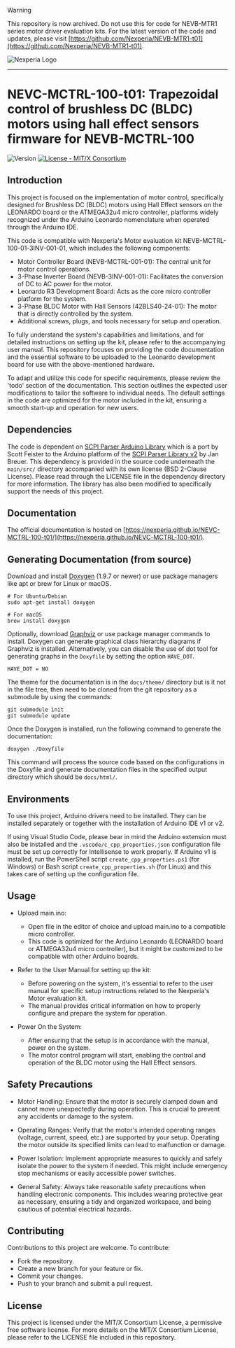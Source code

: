 > [!WARNING]
> This repository is now archived. Do not use this for code for NEVB-MTR1 series motor
> driver evaluation kits. For the latest version of the code and updates, please
> visit [https://github.com/Nexperia/NEVB-MTR1-t01](https://github.com/Nexperia/NEVB-MTR1-t01).

<picture align="center">
  <source media="(prefers-color-scheme: dark)" srcset="https://raw.githubusercontent.com/Nexperia/NEVC-MCTRL-100-t01/main/docs/img/nexperia_logo_white.svg">
  <img alt="Nexperia Logo" src="https://www.nexperia.com/.resources/nexperia-theme/images/logo.png">
</picture>

-----------------
# NEVC-MCTRL-100-t01: Trapezoidal control of brushless DC (BLDC) motors using hall effect sensors firmware for NEVB-MCTRL-100 

![Version](https://img.shields.io/badge/Version-1.0.0-blue) [![License - MIT/X Consortium](https://img.shields.io/badge/License-MIT%2FX%20Consortium-green)](https://github.com/Nexperia/NEVC-MCTRL-100-t01/blob/main/LICENSE)

## Introduction

This project is focused on the implementation of motor control, specifically
designed for Brushless DC (BLDC) motors using Hall Effect sensors on the
LEONARDO board or the ATMEGA32u4 micro controller, platforms widely recognized
under the Arduino Leonardo nomenclature when operated through the Arduino IDE.

This code is compatible with Nexperia's Motor evaluation kit
NEVB-MCTRL-100-01-3INV-001-01, which includes the following components:

- Motor Controller Board (NEVB-MCTRL-001-01): The central unit for motor control
  operations.
- 3-Phase Inverter Board (NEVB-3INV-001-01): Facilitates the conversion of DC to
  AC power for the motor.
- Leonardo R3 Development Board: Acts as the core micro controller platform for
  the system.
- 3-Phase BLDC Motor with Hall Sensors (42BLS40-24-01): The motor that is
  directly controlled by the system.
- Additional screws, plugs, and tools necessary for setup and operation.

To fully understand the system's capabilities and limitations, and for detailed
instructions on setting up the kit, please refer to the accompanying user
manual. This repository focuses on providing the code documentation and the
essential software to be uploaded to the Leonardo development board for use with
the above-mentioned hardware. 

To adapt and utilize this code for specific requirements, please review the
'todo' section of the documentation. This section outlines the expected user
modifications to tailor the software to individual needs. The default settings
in the code are optimized for the motor included in the kit, ensuring a smooth
start-up and operation for new users.

## Dependencies

The code is dependent on [SCPI Parser Arduino
Library](https://github.com/sfeister/scpi-parser-arduino) which is a port by
Scott Feister to the Arduino platform of the [SCPI Parser Library
v2](https://github.com/sfeister/scpi-parser-arduino) by Jan Breuer. This
dependency is provided in the source code underneath the `main/src/` directory
accompanied with its own license (BSD 2-Clause License). Please read through the
LICENSE file in the dependency directory for more information. The library has
also been modified to specifically support the needs of this project.

## Documentation 

The official documentation is hosted on [https://nexperia.github.io/NEVC-MCTRL-100-t01/](https://nexperia.github.io/NEVC-MCTRL-100-t01/).

## Generating Documentation (from source)

Download and install [Doxygen](https://www.doxygen.nl/) (1.9.7 or newer) or use
package managers like apt or brew for Linux or macOS.

```
# For Ubuntu/Debian
sudo apt-get install doxygen

# For macOS
brew install doxygen
```

Optionally, download [Graphviz](https://graphviz.org/) or use package manager
commands to install. Doxygen can generate graphical class hierarchy diagrams if
Graphviz is installed. Alternatively, you can disable the use of dot tool for
generating graphs in the `Doxyfile` by setting the option `HAVE_DOT`.

```
HAVE_DOT = NO
```

The theme for the documentation is in the `docs/theme/` directory but is it 
not in the file tree, then need to be cloned from the git repository as a
submodule by using the commands:

```
git submodule init 
git submodule update
```

Once the Doxygen is installed, run the following command to generate the
documentation:

```
doxygen ./Doxyfile
```

This command will process the source code based on the configurations in the
Doxyfile and generate documentation files in the specified output directory
which should be `docs/html/`.

## Environments

To use this project, Arduino drivers need to be installed. They can be installed
separately or together with the installation of Arduino IDE v1 or v2. 

If using Visual Studio Code, please bear in mind the Arduino extension must also
be installed and the `.vscode/c_cpp_properties.json` configuration file must be
set up correctly for Intellisense to work properly. If Arduino v1 is installed,
run the PowerShell script `create_cpp_properties.ps1` (for Windows) or Bash
script `create_cpp_properties.sh` (for Linux) and this takes care of setting up
the configuration file.

## Usage

- Upload main.ino:
  - Open file in the editor of choice and upload main.ino to a compatible micro
    controller.
  - This code is optimized for the Arduino Leonardo (LEONARDO board or
    ATMEGA32u4 micro controller), but it might be customized to be compatible
    with other Arduino boards.

- Refer to the User Manual for setting up the kit:
  - Before powering on the system, it's essential to refer to the user manual
    for specific setup instructions related to the Nexperia's Motor evaluation
    kit.
  - The manual provides critical information on how to properly configure and
    prepare the system for operation.

- Power On the System:
  - After ensuring that the setup is in accordance with the manual, power on the
    system.
  - The motor control program will start, enabling the control and operation of
    the BLDC motor using the Hall Effect sensors.

## Safety Precautions

- Motor Handling: Ensure that the motor is securely clamped down and cannot move
  unexpectedly during operation. This is crucial to prevent any accidents or
  damage to the system.

- Operating Ranges: Verify that the motor's intended operating ranges (voltage,
  current, speed, etc.) are supported by your setup. Operating the motor outside
  its specified limits can lead to malfunction or damage.

- Power Isolation: Implement appropriate measures to quickly and safely isolate
  the power to the system if needed. This might include emergency stop
  mechanisms or easily accessible power switches.

- General Safety: Always take reasonable safety precautions when handling
  electronic components. This includes wearing protective gear as necessary,
  ensuring a tidy and organized workspace, and being cautious of potential
  electrical hazards.

## Contributing

Contributions to this project are welcome. To contribute:

- Fork the repository.
- Create a new branch for your feature or fix.
- Commit your changes.
- Push to your branch and submit a pull request.

## License

This project is licensed under the MIT/X Consortium License, a permissive free
software license. For more details on the MIT/X Consortium License, please refer
to the LICENSE file included in this repository.
